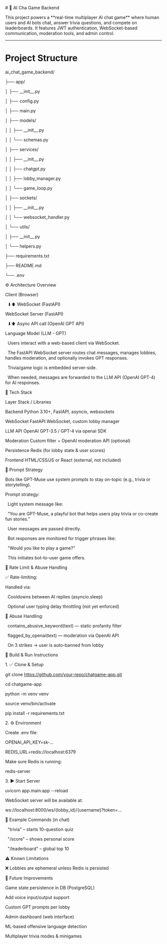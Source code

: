\# 🤖 AI Cha Game Backend



This project powers a \*\*real-time multiplayer AI chat game\*\* where human users and AI bots chat, answer trivia questions, and compete on leaderboards. It features JWT authentication, WebSocket-based communication, moderation tools, and admin control.



---
# Project Structure

ai\_chat\_game\_backend/

├── app/

│   ├── \_\_init\_\_.py

│   ├── config.py

│   ├── main.py

│   ├── models/

│   │   ├── \_\_init\_\_.py

│   │   └── schemas.py

│   ├── services/

│   │   ├── \_\_init\_\_.py

│   │   ├── chatgpt.py

│   │   ├── lobby\_manager.py

│   │   └── game\_loop.py

│   ├── sockets/

│   │   ├── \_\_init\_\_.py

│   │   └── websocket\_handler.py

│   └── utils/

│       ├── \_\_init\_\_.py

│       └── helpers.py

├── requirements.txt

├── README.md

└── .env



⚙️ Architecture Overview



Client (Browser)

&nbsp;    ⬇⬆  WebSocket (FastAPI)

WebSocket Server (FastAPI)

&nbsp;    ⬇⬆  Async API call (OpenAI GPT API)

Language Model (LLM - GPT)



&nbsp;   Users interact with a web-based client via WebSocket.



&nbsp;   The FastAPI WebSocket server routes chat messages, manages lobbies, handles moderation, and optionally invokes GPT responses.



&nbsp;   Trivia/game logic is embedded server-side.



&nbsp;   When needed, messages are forwarded to the LLM API (OpenAI GPT-4) for AI responses.



🧰 Tech Stack

Layer	Stack / Libraries

Backend	Python 3.10+, FastAPI, asyncio, websockets

WebSocket	FastAPI.WebSocket, custom lobby manager

LLM API	OpenAI GPT-3.5 / GPT-4 via openai SDK

Moderation	Custom filter + OpenAI moderation API (optional)

Persistence	Redis (for lobby state \& user scores)

Frontend	HTML/CSS/JS or React (external, not included)

🎯 Prompt Strategy



Bots like GPT-Muse use system prompts to stay on-topic (e.g., trivia or storytelling).



Prompt strategy:



&nbsp;   Light system message like:



&nbsp;       "You are GPT-Muse, a playful bot that helps users play trivia or co-create fun stories."



&nbsp;   User messages are passed directly.



&nbsp;   Bot responses are monitored for trigger phrases like:



&nbsp;       "Would you like to play a game?"

&nbsp;       This initiates bot-to-user game offers.



🚦 Rate Limit \& Abuse Handling

✅ Rate-limiting:



Handled via:



&nbsp;   Cooldowns between AI replies (asyncio.sleep)



&nbsp;   Optional user typing delay throttling (not yet enforced)



🚫 Abuse Handling:



&nbsp;   contains\_abusive\_keyword(text) — static profanity filter



&nbsp;   flagged\_by\_openai(text) — moderation via OpenAI API



&nbsp;   On 3 strikes → user is auto-banned from lobby



🚀 Build \& Run Instructions

1\. ✅ Clone \& Setup



git clone https://github.com/your-repo/chatgame-app.git

cd chatgame-app

python -m venv venv

source venv/bin/activate

pip install -r requirements.txt



2\. ⚙️ Environment



Create .env file:



OPENAI\_API\_KEY=sk-...

REDIS\_URL=redis://localhost:6379



Make sure Redis is running:



redis-server



3\. ▶️ Start Server



uvicorn app.main:app --reload



WebSocket server will be available at:



ws://localhost:8000/ws/{lobby\_id}/{username}?token=...



🧪 Example Commands (in chat)



&nbsp;   "trivia" – starts 10-question quiz



&nbsp;   "/score" – shows personal score



&nbsp;   "/leaderboard" – global top 10



⚠️ Known Limitations



❌ Lobbies are ephemeral unless Redis is persisted



🌱 Future Improvements



Game state persistence in DB (PostgreSQL)



Add voice input/output support



Custom GPT prompts per lobby



Admin dashboard (web interface)



ML-based offensive language detection



Multiplayer trivia modes \& minigames





